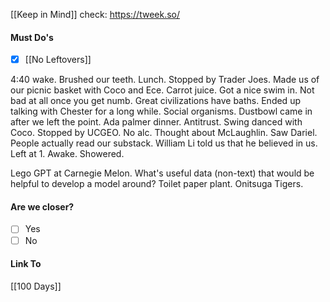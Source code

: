 [[Keep in Mind]]
check: https://tweek.so/
#### Must Do's
- [x] [[No Leftovers]]

4:40 wake. Brushed our teeth. Lunch. Stopped by Trader Joes. Made us of our picnic basket with Coco and Ece. Carrot juice. Got a nice swim in. Not bad at all once you get numb. Great civilizations have baths. Ended up talking with Chester for a long while. Social organisms. Dustbowl came in after we left the point. Ada palmer dinner. Antitrust. Swing danced with Coco. Stopped by UCGEO. No alc. Thought about McLaughlin. Saw Dariel. People actually read our substack. William Li told us that he believed in us. Left at 1. Awake. Showered.

Lego GPT at Carnegie Melon. 
What's useful data (non-text) that would be helpful to develop a model around?
Toilet paper plant.
Onitsuga Tigers.
#### Are we closer?
- [ ] Yes
- [ ] No
#### Link To
[[100 Days]]